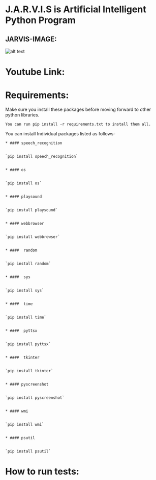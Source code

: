 # J.A.R.V.I.S is Artificial Intelligent Python Program


## JARVIS-IMAGE: 

![alt text](https://github.com/SOUMYARANJANBISWAL/J-A-R-V-I-S/blob/master/JARVIS.png)


# Youtube Link:

# Requirements:
   Make sure you install these packages before moving forward to other python libraries.

   `You can run pip install -r requirements.txt to install them all.`

   You can install Individual packages listed as follows-

    * #### speech_recognition


    `pip install speech_recognition`


    * #### os


    `pip install os`


    * #### playsound


    `pip install playsound`


    * #### webbrowser


    `pip install webbrowser`


    * ####  random


    `pip install random`


    * ####  sys


    `pip install sys`


    * ####  time


    `pip install time`


    * ####  pyttsx


    `pip install pyttsx`


    * ####  tkinter


    `pip install tkinter`


    * #### pyscreenshot


    `pip install pyscreenshot`


    * #### wmi


    `pip install wmi`


    * #### psutil


    `pip install psutil`


# How to run tests:
 
